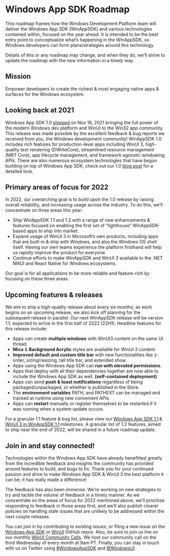 # Windows App SDK Roadmap

This roadmap frames how the Windows Development Platform team will deliver the Windows App SDK (WinAppSDK) and various technologies contained within, focused on the year ahead. It is intended to be the best entry point to conceptualize what’s happening in the WinAppSDK, so Windows developers can form plans/strategies around this technology.

Details of this or any roadmap may change, and when they do, we’ll strive to update the roadmap with the new information in a timely way.

## Mission

Empower developers to create the richest & most engaging native apps & surfaces for the Windows ecosystem.

## Looking back at 2021

Windows App SDK 1.0 [shipped](https://docs.microsoft.com/windows/apps/windows-app-sdk/stable-channel#version-10) on Nov 16, 2021 bringing the full power of the modern Windows dev platform and WinUI to the Win32 app community. 
This release was made possible by the excellent feedback & bug reports we received from you, the Windows development community! 
WinAppSDK 1.0 includes rich features for production-level apps including WinUI 3, high-quality text rendering (DWriteCore), streamlined resource management (MRT Core), app lifecycle management, and framework agnostic windowing APIs. 
There are also numerous ecosystem technologies that have begun building on top of Windows App SDK, check out our 1.0 [blog post](https://blogs.windows.com/windowsdeveloper/2022/02/11/window-app-sdk-ecosystem-update/) for a detailed look.

## Primary areas of focus for 2022

In 2022, our overarching goal is to build upon the 1.0 release by raising overall reliability, and increasing usage across the industry.  To do this, we’ll concentrate on three areas this year:

- Ship WinAppSDK 1.1 and 1.2 with a range of new enhancements & features focused on enabling the first set of “lighthouse” WinAppSDK-based apps to ship into market.
- Expand usage of WinUI 3 in Microsoft’s own products, including apps that are built-in & ship with Windows, and also the Windows OS shell itself.  Having our own teams experience the platform firsthand will help us rapidly improve the product for everyone.
- Continue efforts to make WinAppSDK and WinUI 3 available to the .NET MAUI and React Native for Windows ecosystems.

Our goal is for all applications to be more reliable and feature-rich by focusing on these three areas.

## Upcoming features & releases

We aim to ship a high-quality release about every six months; as work begins on an upcoming release, we also kick off planning for the subsequent release in parallel. 
Our next WinAppSDK release will be version 1.1, expected to arrive in the first half of 2022 (22H1). 
Headline features for this release include:

- Apps can create **multiple windows** with WinUI3 content on the same UI thread.
- **Mica** & **Background Acrylic** styles are available for WinUI 3 content.  
- **Improved default and custom title bar** with new functionalities like z-order, sizing/resizing, tall title bar, and extended show.
- Apps using the Windows App SDK can **run with elevated permissions**.
- Apps that deploy with all their dependencies together are now able to include the Windows App SDK as well.  **(self-contained deployment)**
- Apps can send **push & toast notifications** regardless of being packaged/unpackaged, or whether is published in the Store.
- The **environment variables** PATH, and PATHEXT can be managed and tracked at runtime using new convenient APIs.  
- Apps can **restart** manually or register themselves to be restarted if it was running when a system update occurs.

For a granular 1.1 feature & bug list, please view our [Windows App SDK 1.1](https://github.com/microsoft/WindowsAppSDK/milestone/9) & [WinUI 3 in WinAppSDK 1.1](https://github.com/microsoft/microsoft-ui-xaml/milestone/15) milestones. A granular list of 1.2 features, aimed to ship near the end of 2022, will be shared in a future roadmap update.

## Join in and stay connected!

Technologies within the Windows App SDK have already benefitted greatly from the incredible feedback and insights the community has provided around features to build, and bugs to fix. 
Thank you for your continued passion and drive to make Windows App SDK & WinUI 3 the best platform it can be; it has really made a difference!

The feedback has also been immense. 
We’re working on new strategies to try and tackle the volume of feedback in a timely manner. 
As we concentrate on the areas of focus for 2022 mentioned above, we’ll prioritize responding to feedback in those areas first, and we’ll also publish clearer policies on handling stale issues that are unlikely to be addressed within the next couple releases.

You can join in by contributing to existing issues, or filing a new issue on the [Windows App SDK](https://github.com/microsoft/WindowsAppSDK) or [WinUI](https://github.com/microsoft/microsoft-ui-xaml) GitHub repos. Also, be sure to join us live on our monthly [WinUI Community Calls](https://www.youtube.com/playlist?list=PLI_J2v67C23ZqsolUDaHoFkF1GKvGrttB). We host our community call on the third Wednesday of every month at 9am PT. Finally, you can stay in touch with us on Twitter using [#WindowsAppSDK](https://twitter.com/search?q=%23WindowsAppSDK) and [@WindowsUI](https://twitter.com/WindowsUI).